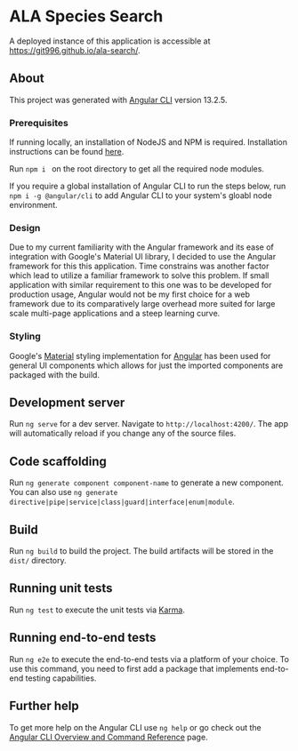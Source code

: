 # ALA Species Search

A deployed instance of this application is accessible at https://git996.github.io/ala-search/.
## About 

This project was generated with [Angular CLI](https://github.com/angular/angular-cli) version 13.2.5.

### Prerequisites
If running locally, an installation of NodeJS and NPM is required. Installation instructions can be found [here](https://docs.npmjs.com/downloading-and-installing-node-js-and-npm).

Run `npm i ` on the root directory to get all the required node modules. 

If you require a global installation of Angular CLI to run the steps below, run `npm i -g @angular/cli` to add Angular CLI to your system's gloabl node environment. 

### Design
Due to my current familiarity with the Angular framework and its ease of integration with Google's Material UI library, I decided to use the Angular framework for this this application. Time constrains was another factor which lead to utilize a familiar framework to solve this problem. If small application with similar requirement to this one was to be developed for production usage, Angular would not be my first choice for a web framework due to its comparatively large overhead more suited for large scale multi-page applications and a steep learning curve. 

### Styling
Google's [Material](https://material.io/) styling implementation for [Angular](https://material.angular.io/guide/customizing-component-styles) has been used for general UI components which allows for just the imported components are packaged with the build. 

## Development server

Run `ng serve` for a dev server. Navigate to `http://localhost:4200/`. The app will automatically reload if you change any of the source files.

## Code scaffolding

Run `ng generate component component-name` to generate a new component. You can also use `ng generate directive|pipe|service|class|guard|interface|enum|module`.

## Build

Run `ng build` to build the project. The build artifacts will be stored in the `dist/` directory.

## Running unit tests

Run `ng test` to execute the unit tests via [Karma](https://karma-runner.github.io).

## Running end-to-end tests

Run `ng e2e` to execute the end-to-end tests via a platform of your choice. To use this command, you need to first add a package that implements end-to-end testing capabilities.

## Further help

To get more help on the Angular CLI use `ng help` or go check out the [Angular CLI Overview and Command Reference](https://angular.io/cli) page.
